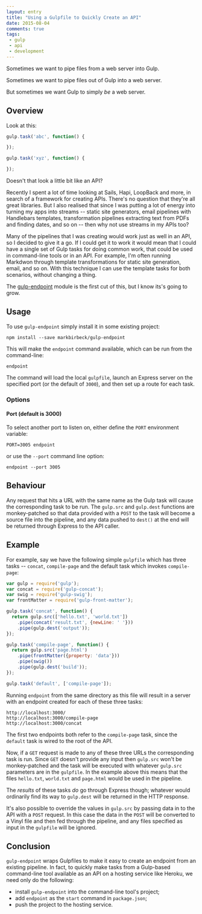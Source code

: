 ```yaml
---
layout: entry
title: "Using a Gulpfile to Quickly Create an API"
date: 2015-08-04
comments: true
tags: 
 - gulp
 - api
 - development
---
```


Sometimes we want to pipe files from a web server into Gulp.

Sometimes we want to pipe files out of Gulp into a web server.

But sometimes we want Gulp to simply *be* a web server.

<!-- more -->

## Overview

Look at this:

```javascript
gulp.task('abc', function() {

});

gulp.task('xyz', function() {

});
```

Doesn't that look a little bit like an API?

Recently I spent a lot of time looking at Sails, Hapi, LoopBack and more, in search of a framework for creating APIs. There's no question that they're all  great libraries. But I also realised that since I was putting a lot of energy into turning my apps into streams -- static site generators, email pipelines with Handlebars templates, transformation pipelines extracting text from PDFs and finding dates, and so on -- then why not use streams in my APIs too?

Many of the pipelines that I was creating would work just as well in an API, so I decided to give it a go. If I could get it to work it would mean that I could have a single set of Gulp tasks for doing common work, that could be used in command-line tools or in an API. For example, I'm often running Markdwon through template transformations for static site generation, email, and so on. With this technique I can use the template tasks for both scenarios, without changing a thing.

The [gulp-endpoint](https://github.com/markbirbeck/gulp-endpoint) module is the first cut of this, but I know its's going to grow.

## Usage

To use `gulp-endpoint` simply install it in some existing project:

```shell
npm install --save markbirbeck/gulp-endpoint
```

This will make the `endpoint` command available, which can be run from the command-line:

```shell
endpoint
```

The command will load the local `gulpfile`, launch an Express server on the specified port (or the default of `3000`), and then set up a route for each task.

### Options

#### Port (default is 3000)

To select another port to listen on, either define the `PORT` environment variable:

```shell
PORT=3005 endpoint
```

or use the `--port` command line option:

```shell
endpoint --port 3005
```

## Behaviour

Any request that hits a URL with the same name as the Gulp task will cause the corresponding task to be run. The `gulp.src` and `gulp.dest` functions are monkey-patched so that data provided with a `POST` to the task will become a source file into the pipeline, and any data pushed to `dest()` at the end will be returned through Express to the API caller.

## Example

For example, say we have the following simple `gulpfile` which has three tasks -- `concat`, `compile-page` and the default task which invokes `compile-page`:

```javascript
var gulp = require('gulp');
var concat = require('gulp-concat');
var swig = require('gulp-swig');
var frontMatter = require('gulp-front-matter');

gulp.task('concat', function() {
  return gulp.src(['hello.txt', 'world.txt'])
    .pipe(concat('result.txt', {newLine: ' '}))
    .pipe(gulp.dest('output'));
});

gulp.task('compile-page', function() {
  return gulp.src('page.html')
    .pipe(frontMatter({property: 'data'}))
    .pipe(swig())
    .pipe(gulp.dest('build'));
});

gulp.task('default', ['compile-page']);
```

Running `endpoint` from the same directory as this file will result in a server with an endpoint created for each of these three tasks:

```
http://localhost:3000/
http://localhost:3000/compile-page
http://localhost:3000/concat
```

The first two endpoints both refer to the `compile-page` task, since the `default` task is wired to the root of the API.

Now, if a `GET` request is made to any of these three URLs the corresponding task is run. Since `GET` doesn't provide any input then `gulp.src` won't be monkey-patched and the task will be executed with whatever `gulp.src` parameters are in the `gulpfile`. In the example above this means that the files `hello.txt`, `world.txt` and `page.html` would be used in the pipeline.

The *results* of these tasks *do* go through Express though; whatever would ordinarily find its way to `gulp.dest` will be returned in the HTTP response.

It's also possible to override the values in `gulp.src` by passing data in to the API with a `POST` request. In this case the data in the `POST` will be converted to a Vinyl file and then fed through the pipeline, and any files specified as input in the `gulpfile` will be ignored.

## Conclusion

`gulp-endpoint` wraps Gulpfiles to make it easy to create an endpoint from an existing pipeline. In fact, to quickly make tasks from a Gulp-based command-line tool available as an API on a hosting service like Heroku, we need only do the following:

* install `gulp-endpoint` into the command-line tool's project;
* add `endpoint` as the `start` command in `package.json`;
* push the project to the hosting service.

